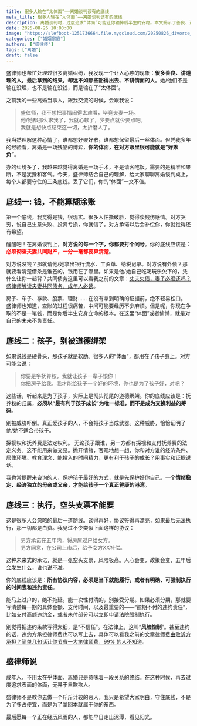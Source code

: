 ```yaml
---
title: 很多人输在“太体面”——离婚谈判该有的底线
meta_title: 很多人输在“太体面”——离婚谈判该有的底线
description: 离婚谈判时，过度追求“体面”可能让你输掉后半生的安稳。本文揭示了善良、讲道理的人在离婚博弈中反而容易吃亏的现象，并提出了必须坚守的三大底线：一、财产清算，不能算糊涂账，必须彻查夫妻共同财产，明确债务归属；二、子女抚养，不能被道德绑架，抚养权归属应以“最有利于孩子成长”为唯一标准，探视权和抚养费是法定权利，不能成为交易筹码；三、协议执行，不能要空头支票，所有协议内容必须是当下可履行或有明确、可强制执行的时间表和违约责任。守住这些底线，不是为了多占便宜，而是为了拿回本就属于你的东西，更是对自己未来的负责。
date: 2025-08-26 10:00:00
image: "https://slefboot-1251736664.file.myqcloud.com/20250826_divorce_is_decent.webp"
categories: ["婚姻家庭"]
authors: ["盛律师"]
tags: ["离婚"]
draft: false
---
```


盛律师也帮忙处理过很多离婚纠纷，我发现一个让人心疼的现象：**很多善良、讲道理的人，最后拿到的结果，却远不如那些豁得出去、不讲情面的人**。她/他们不是输在没理，也不是输在没钱，而是输在了“太体面”。

之前我的一些离婚当事人，跟我交流的时候，会跟我说：

> 盛律师，我不想把事情闹得太难看，毕竟夫妻一场。  
> 他/她都那么求我了，我就心软了，少要点就少要点吧。  
> 我就是想快点结束这一切，太折磨人了。  

我当然理解这种心情了，谁都想好聚好散，谁都想保留最后一丝体面。但凭我多年的经验看，离婚是一场残酷的博弈，**你的体面，在对方眼里很可能就是“好欺负”**。

办的纠纷多了，我越来越觉得离婚是一场手术，不是请客吃饭。需要的是精准和果断，不是犹豫和客气。今天，盛律师结合自己的理解，给大家聊聊离婚谈判桌上，每个人都要守住的三条底线。丢了它们，你的“体面”一文不值。

## 底线一: 钱，不能算糊涂账

第一个底线，我觉得是钱，很现实。很多人怕撕破脸，觉得谈钱伤感情。对方哭穷，说自己生意失败、投资亏损，你就信了。对方承诺以后会补偿你，你就觉得还有希望。

醒醒吧！在离婚谈判上，**对方说的每一个字，你都要打个问号**。你的底线应该是：**<span style="color: red;">必须彻查夫妻共同财产，一分一毫都要算清楚</span>**。

对方说没钱？那就请他/她拿出银行流水、工资单、纳税记录。对方说有外债？那就要看清楚借条是谁签的，钱用在了哪里。如果是他/她自己吃喝玩乐欠下的，凭什么让你一起背？共同债务这里可以看我之前的文章：[丈夫欠债，妻子必须还吗？盛律师解读夫妻共同债务，成年人必读](https://shenglvshi.cn/common_debt)。

房子、车子、存款、股票、理财…… 在没有拿到明确的证据前，绝不轻易松口。盛律师也知道，查账的过程很痛苦，中间可能要经历不少麻烦。但是呢，你现在争取的不是一笔钱，而是你后半生安身立命的根本。在这里“体面”或者偷懒，就是对自己的未来不负责任。

## 底线二：孩子，别被道德绑架

如果说钱是硬骨头，那孩子就是软肋。很多人的“体面”，都用在了孩子身上。对方可能会说：

> 你要是争抚养权，我就让孩子一辈子恨你！  
> 你把房子给我，我才能给孩子一个好的环境，你也是为了孩子好，对吧？  

这些话，听起来是为了孩子，实际上是彻头彻尾的道德绑架。你的底线应该是：抚养权的归属，**必须以“最有利于孩子成长”为唯一标准，而不是成为交换利益的筹码**。

别被威胁吓倒。真正爱孩子的人，不会把孩子当成武器。这种威胁，恰恰证明了他/她不适合带孩子。

探视权和抚养费是法定权利。 无论孩子跟谁，另一方都有探视和支付抚养费的法定义务。这不能用来做交易。抛开情绪，客观地想一想，你和对方谁的经济条件、居住环境、教育理念、能投入的时间精力，更有利于孩子的成长？用事实和证据说话。

我也常提醒来咨询的人，保护孩子最好的方式，就是先保护好你自己。**一个情绪稳定、经济独立的母亲或父亲，才能给孩子一个真正健康的港湾**。

## 底线三：执行，空头支票不能要

这是很多人会忽略的最后一道防线。谈得再好，协议签得再漂亮，如果最后无法执行，那一切都是白费。我见过不少类似下面这样的协议：

> 男方承诺在五年内，将房屋过户给女方。  
> 男方同意，在公司上市后，给予女方XX补偿。  

这种未来式的承诺，就是一张空头支票，风险极高。人心会变，政策会变，五年后会发生什么，谁也说不准。

你的底线应该是：**所有协议内容，必须是当下就能履行，或者有明确、可强制执行的时间表和违约责任**。

能马上过户的，绝不拖延。能一次性付清的，别接受分期。如果必须分期，那就要写清楚每一期的具体金额、支付时间，以及最重要的——“逾期不付的违约责任”，比如支付高额违约金，或者未付部分可以立即申请法院强制执行。

别觉得把违约条款写得太细，是“不信任”。在法律上，这叫“**风险控制**”。甚至违约的话，违约方承担律师费也可以写上去，具体可以看我之前的文章[律师费由败诉方承担？简单几句话让你节省一大笔律师费，99% 的人不知道](https://shenglvshi.cn/who_pay_lawer)。

## 盛律师说

成年人，不用太在乎体面，离婚只是意味着一段关系的终结。在这种时候，再去过度追求表面的体面，无异于自欺欺人。

盛律师不是教你去做一个斤斤计较的恶人，我只是希望大家明白，守住底线，不是为了多占便宜，而是为了拿回本就属于你的东西。

最后愿每一个正在经历风雨的人，都能早日走出泥潭，看见阳光。